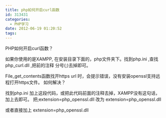 ```yaml
---
title: php如何开启curl函数
id: 313431
categories:
  - PHP学习
date: 2012-06-19 01:20:52
tags:
---
```


PHP如何开启curl函数？

如果你使用的是XAMPP, 在安装目录下面的，php文件夹下。找到php.ini ,查找 php_curl.dll ,把前的注释 分号(;)去掉即可。 

File_get_contents函数找开https url 时，会提示错误，没有安装openssl支持远程打开https文件。 如何解决？

找到php.ini 加上这段代码，或把此代码前面的注释去掉，XAMPP没有这句话，加上去即可。 把;extension=php_openssl.dll 改为 extension=php_openssl.dll 

或者直接加上 extension=php_openssl.dll